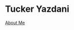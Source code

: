 <h1> Tucker Yazdani </h1>
<body> 
<a href="about.html" title="About Me">About Me</a>
<a href="https://https://www.linkedin.com/in/tuckeryazdani/" title="LinkedIn"</a>
</body>
